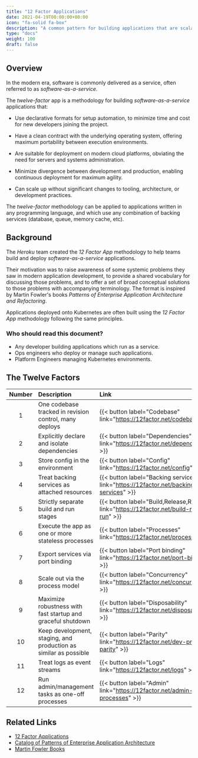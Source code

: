 ```yaml
---
title: "12 Factor Applications"
date: 2021-04-19T00:00:00+00:00
icon: "fa-solid fa-box"
description: "A common pattern for building applications that are scalable, maintainable, and secure."
type: "docs"
weight: 100
draft: false
---
```


## Overview

In the modern era, software is commonly delivered as a service, often referred to as _software-as-a-service_.

The _twelve-factor_ app is a methodology for building _software-as-a-service_ applications that:

- Use declarative formats for setup automation, to minimize time and cost for new developers joining the project.

- Have a clean contract with the underlying operating system, offering maximum portability between execution environments.

- Are suitable for deployment on modern cloud platforms, obviating the need for servers and systems administration.

- Minimize divergence between development and production, enabling continuous deployment for maximum agility.

- Can scale up without significant changes to tooling, architecture, or development practices.

The _twelve-factor_ methodology can be applied to applications written in any programming language, and which use any combination of backing services (database, queue, memory cache, etc).

## Background

The _Heroku_ team created the _12 Factor App_ methodology to help teams build and deploy _software-as-a-service_ applications.

Their motivation was to raise awareness of some systemic problems they saw in modern application development, to provide a shared vocabulary for discussing those problems, and to offer a set of broad conceptual solutions to those problems with accompanying terminology. The format is inspired by Martin Fowler's books _Patterns of Enterprise Application Architecture and Refactoring_.

Applications deployed onto Kubernetes are often built using the _12 Factor App_ methodology following the same principles.

### Who should read this document?

- Any developer building applications which run as a service.
- Ops engineers who deploy or manage such applications.
- Platform Engineers managing Kubernetes environments.

## The Twelve Factors

| Number | Description                                                      | Link                                                                                   |
| :----: | :--------------------------------------------------------------- | :------------------------------------------------------------------------------------- |
|   1    | One codebase tracked in revision control, many deploys           | {{< button label="Codebase" link="https://12factor.net/codebase" >}}                   |
|   2    | Explicitly declare and isolate dependencies                      | {{< button label="Dependencies" link="https://12factor.net/dependencies" >}}           |
|   3    | Store config in the environment                                  | {{< button label="Config" link="https://12factor.net/config" >}}                       |
|   4    | Treat backing services as attached resources                     | {{< button label="Backing services" link="https://12factor.net/backing-services" >}}   |
|   5    | Strictly separate build and run stages                           | {{< button label="Build,Release,Run" link="https://12factor.net/build-release-run" >}} |
|   6    | Execute the app as one or more stateless processes               | {{< button label="Processes" link="https://12factor.net/processes" >}}                 |
|   7    | Export services via port binding                                 | {{< button label="Port binding" link="https://12factor.net/port-binding" >}}           |
|   8    | Scale out via the process model                                  | {{< button label="Concurrency" link="https://12factor.net/concurrency" >}}             |
|   9    | Maximize robustness with fast startup and graceful shutdown      | {{< button label="Disposability" link="https://12factor.net/disposability" >}}         |
|   10   | Keep development, staging, and production as similar as possible | {{< button label="Parity" link="https://12factor.net/dev-prod-parity" >}}              |
|   11   | Treat logs as event streams                                      | {{< button label="Logs" link="https://12factor.net/logs" >}}                           |
|   12   | Run admin/management tasks as one-off processes                  | {{< button label="Admin" link="https://12factor.net/admin-processes" >}}               |

## Related Links

- [12 Factor Applications](https://12factor.net/)
- [Catalog of Patterns of Enterprise Application Architecture](https://martinfowler.com/eaaCatalog/)
- [Martin Fowler Books](https://martinfowler.com/books/)
